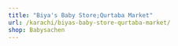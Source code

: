 ```yaml
---
title: "Biya's Baby Store;Qurtaba Market"
url: /karachi/biyas-baby-store-qurtaba-market/
shop: Babysachen
---
```

